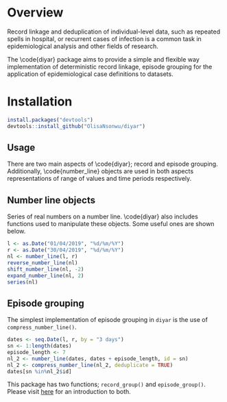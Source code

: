 # Overview

Record linkage and deduplication of individual-level data, such as repeated spells in hospital, or recurrent cases of infection is a common task in epidemiological analysis and other fields of research. 

The \code{diyar} package aims to provide a simple and flexible way implementation of deterministic record linkage, episode grouping for the application of epidemiological case definitions to datasets.

# Installation

```r
install.packages("devtools")
devtools::install_github("OlisaNsonwu/diyar")
```

## Usage
There are two main aspects of \code{diyar}; record and episode grouping. Additionally, \code{number_line} objects are used in both aspects representations of range of values and time periods respectively. 

## Number line objects
Series of real numbers on a number line. \code{diyar} also includes functions used to manipulate these objects. Some useful ones are shown below.
```r
l <- as.Date("01/04/2019", "%d/%m/%Y")
r <- as.Date("30/04/2019", "%d/%m/%Y")
nl <- number_line(l, r)
reverse_number_line(nl)
shift_number_line(nl, -2)
expand_number_line(nl, 2)
series(nl)
```

## Episode grouping
The simplest implementation of episode grouping in `diyar` is the use of `compress_number_line()`.

```r
dates <- seq.Date(l, r, by = "3 days")
sn <- 1:length(dates)
episode_length <- 7
nl_2 <- number_line(dates, dates + episode_length, id = sn)
nl_2 <- compress_number_line(nl_2, deduplicate = TRUE)
dates[sn %in%nl_2$id]
```
This package has two functions; `record_group()` and `episode_group()`. 
Please visit [here](https://olisansonwu.github.io/diyar/index.html) for an introduction to both.

